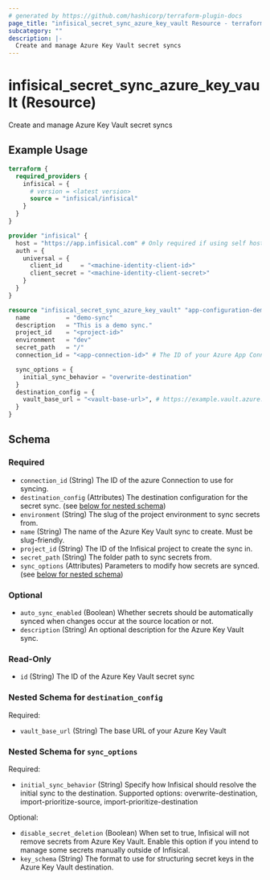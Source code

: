```yaml
---
# generated by https://github.com/hashicorp/terraform-plugin-docs
page_title: "infisical_secret_sync_azure_key_vault Resource - terraform-provider-infisical"
subcategory: ""
description: |-
  Create and manage Azure Key Vault secret syncs
---
```


# infisical_secret_sync_azure_key_vault (Resource)

Create and manage Azure Key Vault secret syncs

## Example Usage

```terraform
terraform {
  required_providers {
    infisical = {
      # version = <latest version>
      source = "infisical/infisical"
    }
  }
}

provider "infisical" {
  host = "https://app.infisical.com" # Only required if using self hosted instance of Infisical, default is https://app.infisical.com
  auth = {
    universal = {
      client_id     = "<machine-identity-client-id>"
      client_secret = "<machine-identity-client-secret>"
    }
  }
}

resource "infisical_secret_sync_azure_key_vault" "app-configuration-demo" {
  name          = "demo-sync"
  description   = "This is a demo sync."
  project_id    = "<project-id>"
  environment   = "dev"
  secret_path   = "/"
  connection_id = "<app-connection-id>" # The ID of your Azure App Connection

  sync_options = {
    initial_sync_behavior = "overwrite-destination"
  }
  destination_config = {
    vault_base_url = "<vault-base-url>", # https://example.vault.azure.net/
  }
}
```

<!-- schema generated by tfplugindocs -->
## Schema

### Required

- `connection_id` (String) The ID of the azure Connection to use for syncing.
- `destination_config` (Attributes) The destination configuration for the secret sync. (see [below for nested schema](#nestedatt--destination_config))
- `environment` (String) The slug of the project environment to sync secrets from.
- `name` (String) The name of the Azure Key Vault sync to create. Must be slug-friendly.
- `project_id` (String) The ID of the Infisical project to create the sync in.
- `secret_path` (String) The folder path to sync secrets from.
- `sync_options` (Attributes) Parameters to modify how secrets are synced. (see [below for nested schema](#nestedatt--sync_options))

### Optional

- `auto_sync_enabled` (Boolean) Whether secrets should be automatically synced when changes occur at the source location or not.
- `description` (String) An optional description for the Azure Key Vault sync.

### Read-Only

- `id` (String) The ID of the Azure Key Vault secret sync

<a id="nestedatt--destination_config"></a>
### Nested Schema for `destination_config`

Required:

- `vault_base_url` (String) The base URL of your Azure Key Vault


<a id="nestedatt--sync_options"></a>
### Nested Schema for `sync_options`

Required:

- `initial_sync_behavior` (String) Specify how Infisical should resolve the initial sync to the destination. Supported options: overwrite-destination, import-prioritize-source, import-prioritize-destination

Optional:

- `disable_secret_deletion` (Boolean) When set to true, Infisical will not remove secrets from Azure Key Vault. Enable this option if you intend to manage some secrets manually outside of Infisical.
- `key_schema` (String) The format to use for structuring secret keys in the Azure Key Vault destination.
